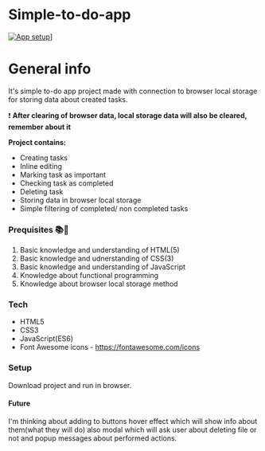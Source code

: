 # Simple-to-do-app

[![App setup](https://user-images.githubusercontent.com/90615223/172660810-407e2e48-9812-4f2b-8309-357f7f9eb483.png)](https://arrugonoto.github.io/Simple-to-do-app/)]

# General info

It's simple to-do app project made with connection to browser local storage for storing data about created tasks.

:exclamation: **After clearing of browser data, local storage data will also be cleared, remember about it**

**Project contains:**
  * Creating tasks
  * Inline editing
  * Marking task as important
  * Checking task as completed
  * Deleting task
  * Storing data in browser local storage
  * Simple filtering of completed/ non completed tasks

### Prequisites :books::notebook:
  1. Basic knowledge and understanding of HTML(5)
  2. Basic knowledge and udnerstanding of CSS(3)
  3. Basic knowledge and understanding of JavaScript
  4. Knowledge about functional programming
  5. Knowledge about browser local storage method

### Tech
  * HTML5
  * CSS3
  * JavaScript(ES6)
  * Font Awesome icons - https://fontawesome.com/icons

### Setup
  Download project and run in browser.
  
#### Future
 I'm thinking about adding to buttons hover effect which will show info about them(what they will do) also modal which will ask user about deleting file or not and popup messages about performed actions.
